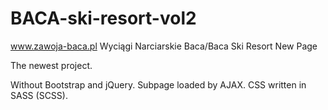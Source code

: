 # BACA-ski-resort-vol2
www.zawoja-baca.pl
Wyciągi Narciarskie Baca/Baca Ski Resort New Page

<p>The newest project.</p>
Without Bootstrap and jQuery.
Subpage loaded by AJAX.
CSS written in SASS (SCSS).
